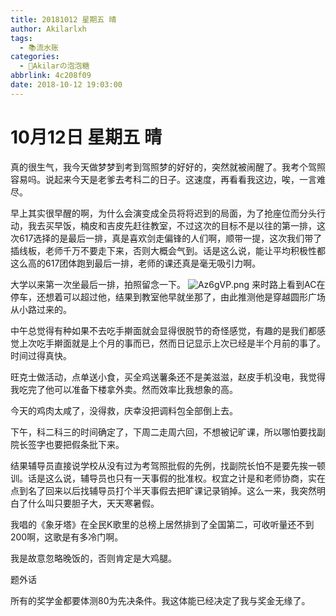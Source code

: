 ```yaml
---
title: 20181012 星期五 晴
author: Akilarlxh
tags:
  - 📚流水账
categories:
  - 🍬Akilarの泡泡糖
abbrlink: 4c208f09
date: 2018-10-12 19:03:00
---
```

# 10月12日 星期五 晴

真的很生气，我今天做梦梦到考到驾照梦的好好的，突然就被闹醒了。我考个驾照容易吗。说起来今天是老爹去考科二的日子。这速度，再看看我这边，唉，一言难尽。

早上其实很早醒的啊，为什么会演变成全员将将迟到的局面，为了抢座位而分头行动，我去买早饭，楠皮和吉皮先赶往教室，不过这次的目标不是以往的第一排，这次617选择的是最后一排，真是喜欢剑走偏锋的人们啊，顺带一提，这次我们带了插线板，老师千万不要走下来，否则大概会气到。话是这么说，能让平均积极性都这么高的617团体跑到最后一排，老师的课还真是毫无吸引力啊。

大学以来第一次坐最后一排，拍照留念一下。
![Az6gVP.png](https://s2.ax1x.com/2019/04/17/Az6gVP.png)
来时路上看到AC在停车，还想着可以超过他，结果到教室他早就坐那了，由此推测他是穿越圆形广场从小路过来的。

中午总觉得有种如果不去吃手擀面就会显得很脱节的奇怪感觉，有趣的是我们都感觉上次吃手擀面就是上个月的事而已，然而日记显示上次已经是半个月前的事了。时间过得真快。

旺克士做活动，点单送小食，买全鸡送薯条还不是美滋滋，赵皮手机没电，我觉得我吃完了他可以准备下楼拿外卖。然而效率比我想象的高。

今天的鸡肉太咸了，没得救，庆幸没把调料包全部倒上去。

下午，科二科三的时间确定了，下周二走周六回，不想被记旷课，所以哪怕要找副院长签字也要把假条批下来。

结果辅导员直接说学校从没有过为考驾照批假的先例，找副院长怕不是要先挨一顿训。话是这么说，辅导员也只有一天事假的批准权。权宜之计是和老师协商，实在点到名了回来以后找辅导员打个半天事假去把旷课记录销掉。这么一来，我突然明白了什么叫只要胆子大，天天寒暑假。

我唱的《象牙塔》在全民K歌里的总榜上居然排到了全国第二，可收听量还不到200啊，这歌是有多冷门啊。

我是故意忽略晚饭的，否则肯定是大鸡腿。

题外话

所有的奖学金都要体测80为先决条件。我这体能已经决定了我与奖金无缘了。